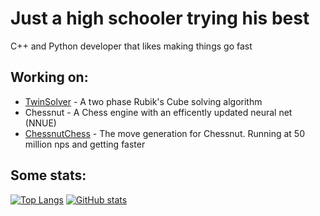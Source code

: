 # Just a high schooler trying his best

C++ and Python developer that likes making things go fast

## Working on:
 - [TwinSolver](https://github.com/ecjiang016/TwinSolver) - A two phase Rubik's Cube solving algorithm
 - Chessnut - A Chess engine with an efficently updated neural net (NNUE)
 - [ChessnutChess](https://github.com/ecjiang016/ChessnutChess) - The move generation for Chessnut. Running at 50 million nps and getting faster

## Some stats:

[![Top Langs](https://github-readme-stats.vercel.app/api/top-langs/?username=ecjiang016&theme=ayu-mirage&hide_border=true&langs_count=10&card_width=300&layout=compact)](https://github-readme-stats.vercel.app/api/top-langs/?username=ecjiang016&theme=ayu-mirage&hide_border=true&langs_count=10&card_width=300&layout=compact)
[![GitHub stats](https://github-readme-stats.vercel.app/api?username=ecjiang016&theme=ayu-mirage&hide_border=true&show_icons=true&count_private=true)](https://github-readme-stats.vercel.app/api?username=ecjiang016&theme=ayu-mirage&hide_border=true&show_icons=true&count_private=true)

